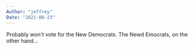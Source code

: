 ```yaml
---
Author: "jeffrey"
Date: "2021-08-23"
---
```


Probably won't vote for the New Democrats. The Newd Emocrats, on the other hand...